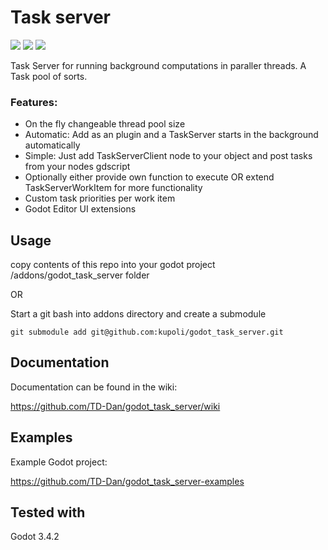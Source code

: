 # Task server

<img src="https://badgen.net/badge/version/v%201.1.0/green"> <img src="https://badgen.net/badge/Godot/v%204.2.1/blue?icon=https://godotengine.org/themes/godotengine/assets/press/icon_monochrome_dark.svg"> <img src="https://badgen.net/badge/license/MIT/blue"> 

Task Server for running background computations in paraller threads. A Task pool of sorts.

### Features:
* On the fly changeable thread pool size
* Automatic: Add as an plugin and a TaskServer starts in the background automatically
* Simple: Just add TaskServerClient node to your object and post tasks from your nodes gdscript
* Optionally either provide own function to execute OR extend TaskServerWorkItem for more functionality
* Custom task priorities per work item
* Godot Editor UI extensions

## Usage
copy contents of this repo into your godot project /addons/godot_task_server folder

OR

Start a git bash into addons directory and create a submodule
```
git submodule add git@github.com:kupoli/godot_task_server.git
```

## Documentation

Documentation can be found in the wiki:

https://github.com/TD-Dan/godot_task_server/wiki

## Examples

Example Godot project:

https://github.com/TD-Dan/godot_task_server-examples


## Tested with

Godot 3.4.2

